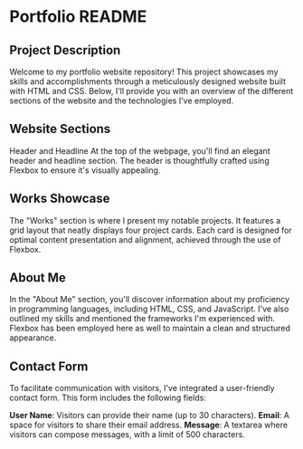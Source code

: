 # Portfolio README
## Project Description
Welcome to my portfolio website repository! This project showcases my skills and accomplishments through a meticulously designed website built with HTML and CSS. Below, I'll provide you with an overview of the different sections of the website and the technologies I've employed.

## Website Sections
Header and Headline
At the top of the webpage, you'll find an elegant header and headline section. The header is thoughtfully crafted using Flexbox to ensure it's visually appealing.

## Works Showcase
The "Works" section is where I present my notable projects. It features a grid layout that neatly displays four project cards. Each card is designed for optimal content presentation and alignment, achieved through the use of Flexbox.

## About Me
In the "About Me" section, you'll discover information about my proficiency in programming languages, including HTML, CSS, and JavaScript. I've also outlined my skills and mentioned the frameworks I'm experienced with. Flexbox has been employed here as well to maintain a clean and structured appearance.

## Contact Form
To facilitate communication with visitors, I've integrated a user-friendly contact form. This form includes the following fields:

**User Name**: Visitors can provide their name (up to 30 characters).
**Email**: A space for visitors to share their email address.
**Message**: A textarea where visitors can compose messages, with a limit of 500 characters.

